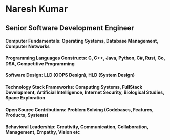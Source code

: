 <h1>Naresh Kumar</h1>
<h2>Senior Software Development Engineer</h2>

<h4>Computer Fundamentals: Operating Systems, Database Management, Computer Networks</h4>
<h4>Programming Languages Constructs: C, C++, Java, Python, C#, Rust, Go, DSA, Competitive Programming</h4>
<h4>Software Design: LLD (OOPS Design), HLD (System Design)</h4>
<h4>Technology Stack Frameworks: Computing Systems, FullStack Development, Artificial Intelligence, Internet Security, Biological Studies, Space Exploration</h4>
<h4>Open Source Contributions: Problem Solving (Codebases, Features, Products, Systems)</h4>
<h4>Behavioral Leadership: Creativity, Communication, Collaboration, Management, Empathy, Vision etc</h4>

